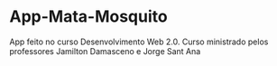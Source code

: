 # App-Mata-Mosquito
App feito no curso Desenvolvimento Web 2.0. 
Curso ministrado pelos professores Jamilton Damasceno e Jorge Sant Ana

